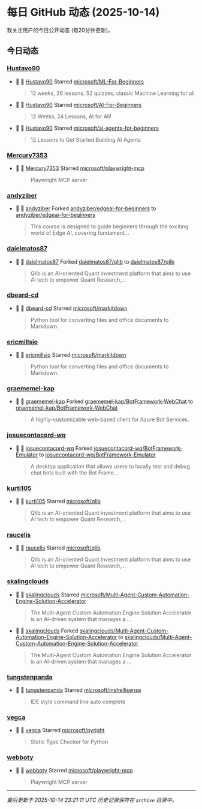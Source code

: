 # 每日 GitHub 动态 (2025-10-14)

我关注用户的今日公开动态 (每20分钟更新)。

## 今日动态

### [Hustavo90](https://github.com/Hustavo90)
- 🌟 👤 [Hustavo90](https://github.com/Hustavo90) Starred [microsoft/ML-For-Beginners](https://github.com/microsoft/ML-For-Beginners)
  > 12 weeks, 26 lessons, 52 quizzes, classic Machine Learning for all
- 🌟 👤 [Hustavo90](https://github.com/Hustavo90) Starred [microsoft/AI-For-Beginners](https://github.com/microsoft/AI-For-Beginners)
  > 12 Weeks, 24 Lessons, AI for All!
- 🌟 👤 [Hustavo90](https://github.com/Hustavo90) Starred [microsoft/ai-agents-for-beginners](https://github.com/microsoft/ai-agents-for-beginners)
  > 12 Lessons to Get Started Building AI Agents

### [Mercury7353](https://github.com/Mercury7353)
- 🌟 👤 [Mercury7353](https://github.com/Mercury7353) Starred [microsoft/playwright-mcp](https://github.com/microsoft/playwright-mcp)
  > Playwright MCP server

### [andyziber](https://github.com/andyziber)
- 🍴 👤 [andyziber](https://github.com/andyziber) Forked [andyziber/edgeai-for-beginners](https://github.com/andyziber/edgeai-for-beginners) to [andyziber/edgeai-for-beginners](https://github.com/andyziber/edgeai-for-beginners)
  > This course is designed to guide beginners through the exciting world of Edge AI, covering fundament...

### [daielmatos87](https://github.com/daielmatos87)
- 🍴 👤 [daielmatos87](https://github.com/daielmatos87) Forked [daielmatos87/qlib](https://github.com/daielmatos87/qlib) to [daielmatos87/qlib](https://github.com/daielmatos87/qlib)
  > Qlib is an AI-oriented Quant investment platform that aims to use AI tech to empower Quant Research,...

### [dbeard-cd](https://github.com/dbeard-cd)
- 🌟 👤 [dbeard-cd](https://github.com/dbeard-cd) Starred [microsoft/markitdown](https://github.com/microsoft/markitdown)
  > Python tool for converting files and office documents to Markdown.

### [ericmillsio](https://github.com/ericmillsio)
- 🌟 👤 [ericmillsio](https://github.com/ericmillsio) Starred [microsoft/markitdown](https://github.com/microsoft/markitdown)
  > Python tool for converting files and office documents to Markdown.

### [graememel-kap](https://github.com/graememel-kap)
- 🍴 👤 [graememel-kap](https://github.com/graememel-kap) Forked [graememel-kap/BotFramework-WebChat](https://github.com/graememel-kap/BotFramework-WebChat) to [graememel-kap/BotFramework-WebChat](https://github.com/graememel-kap/BotFramework-WebChat)
  > A highly-customizable web-based client for Azure Bot Services.

### [josuecontacord-wq](https://github.com/josuecontacord-wq)
- 🍴 👤 [josuecontacord-wq](https://github.com/josuecontacord-wq) Forked [josuecontacord-wq/BotFramework-Emulator](https://github.com/josuecontacord-wq/BotFramework-Emulator) to [josuecontacord-wq/BotFramework-Emulator](https://github.com/josuecontacord-wq/BotFramework-Emulator)
  > A desktop application that allows users to locally test and debug chat bots built with the Bot Frame...

### [kurti105](https://github.com/kurti105)
- 🌟 👤 [kurti105](https://github.com/kurti105) Starred [microsoft/qlib](https://github.com/microsoft/qlib)
  > Qlib is an AI-oriented Quant investment platform that aims to use AI tech to empower Quant Research,...

### [raucelis](https://github.com/raucelis)
- 🌟 👤 [raucelis](https://github.com/raucelis) Starred [microsoft/qlib](https://github.com/microsoft/qlib)
  > Qlib is an AI-oriented Quant investment platform that aims to use AI tech to empower Quant Research,...

### [skalingclouds](https://github.com/skalingclouds)
- 🌟 👤 [skalingclouds](https://github.com/skalingclouds) Starred [microsoft/Multi-Agent-Custom-Automation-Engine-Solution-Accelerator](https://github.com/microsoft/Multi-Agent-Custom-Automation-Engine-Solution-Accelerator)
  > The Multi-Agent Custom Automation Engine Solution Accelerator is an AI-driven system that manages a ...
- 🍴 👤 [skalingclouds](https://github.com/skalingclouds) Forked [skalingclouds/Multi-Agent-Custom-Automation-Engine-Solution-Accelerator](https://github.com/skalingclouds/Multi-Agent-Custom-Automation-Engine-Solution-Accelerator) to [skalingclouds/Multi-Agent-Custom-Automation-Engine-Solution-Accelerator](https://github.com/skalingclouds/Multi-Agent-Custom-Automation-Engine-Solution-Accelerator)
  > The Multi-Agent Custom Automation Engine Solution Accelerator is an AI-driven system that manages a ...

### [tungstenpanda](https://github.com/tungstenpanda)
- 🌟 👤 [tungstenpanda](https://github.com/tungstenpanda) Starred [microsoft/inshellisense](https://github.com/microsoft/inshellisense)
  > IDE style command line auto complete

### [vegca](https://github.com/vegca)
- 🌟 👤 [vegca](https://github.com/vegca) Starred [microsoft/pyright](https://github.com/microsoft/pyright)
  > Static Type Checker for Python

### [webboty](https://github.com/webboty)
- 🌟 👤 [webboty](https://github.com/webboty) Starred [microsoft/playwright-mcp](https://github.com/microsoft/playwright-mcp)
  > Playwright MCP server


---
*最后更新于 2025-10-14 23:21:11 UTC*
*历史记录保存在 `archive` 目录中。*
